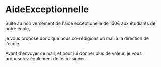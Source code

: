 # AideExceptionnelle
Suite au non versement de l'aide exceptionelle de 150€ aux étudiants de notre école, 

je vous propose donc que nous co-rédigions un mail à la direction de l'école. 

Avant d'envoyer ce mail, et pour lui donner plus de valeur, je vous proposerez également de le co-signer.
